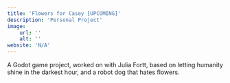 ```yaml
---
title: 'Flowers for Casey [UPCOMING]'
description: 'Personal Project'
image:
    url: ''
    alt: ''
website: 'N/A'
---
```

A Godot game project, worked on with Julia Fortt, based on letting humanity shine in the darkest hour, and a robot dog that hates flowers.
